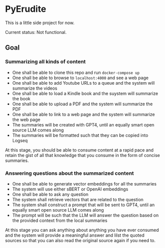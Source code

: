 # PyErudite

This is a little side project for now. 

Current status: Not functional.

## Goal

### Summarizing all kinds of content

* One shall be able to clone this repo and run `docker-compose up`
* One shall be able to browse to `localhost:4000` and see a web page
* One shall be able to add Youtube URLs to a queue and the system will summarize 
  the videos
* One shall be able to load a Kindle book and the suystem will summarize the 
  book
* One shall be able to upload a PDF and the system will summarize the PDF
* One shall be able to link to a web page and the system will summarize the web 
  page
* The summaries will be created with GPT4, until an equally smart open source 
  LLM comes along
* The summaries will be formatted such that they can be copied into Logseq

At this stage, you should be able to consume content at a rapid pace and retain
the gist of all that knowledge that you consume in the form of concise
summaries.

### Answering questions about the summarized content

* One shall be able to generate vector embeddings for all the summaries
* The system will use either sBERT or OpenAI embeddings
* One shall be able to ask any question
* The system shall retrieve vectors that are related to the question
* The system shall construct a prompt that will be sent to GPT4, until an 
  equally smart open source LLM comes along
* The prompt will be such that the LLM will answer the question based on the
  provided context from the local summaries

At this stage you can ask anything about anything you have ever consumed and
the system will provide a meaningful answer and lilst the quoted sources so
that you can also read the original source again if you need to.